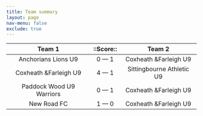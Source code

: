 ```yaml
---
title: Team summary
layout: page
nav-menu: false
exclude: true
---
```




|          Team 1          |  ::Score::  |          Team 2           |
|:------------------------:|:-----------:|:-------------------------:|
|   Anchorians Lions U9    | 0 &mdash; 1 |   Coxheath &Farleigh U9   |
|  Coxheath &Farleigh U9   | 4 &mdash; 1 | Sittingbourne Athletic U9 |
| Paddock Wood U9 Warriors | 0 &mdash; 1 |   Coxheath &Farleigh U9   |
|       New Road FC        | 1 &mdash; 0 |   Coxheath &Farleigh U9   |

 <br /><br /><br />